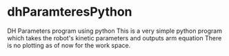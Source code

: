 # dhParamteresPython
DH Parameters program using python
 This is a very simple python program which takes the robot's kinetic parameters and outputs arm equation
 There is no plotting as of now for the work space.
